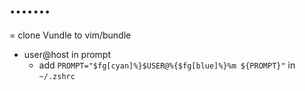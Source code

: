 # .......
= clone Vundle to vim/bundle

- user@host in prompt
  - add `PROMPT="$fg[cyan]%}$USER@%{$fg[blue]%}%m ${PROMPT}"` in `~/.zshrc`
